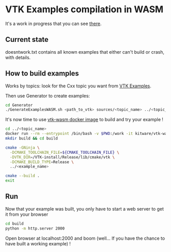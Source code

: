 # VTK Examples compilation in WASM

It's a work in progress that you can see [there][MntiKor-examples].

## Current state

doesntwork.txt contains all known examples that either can't build or crash, with details.

## How to build examples

Works by topics: look for the Cxx topic you want from [VTK Examples][vtk-examples].

Then use Generator to create examples:

``` bash
cd Generator
./GenerateExamplesWASM.sh <path_to_vtk> sources/<topic_name> ../<topic_name>
```

It's now time to use [vtk-wasm docker image][docker] to build and try your example !

``` bash
cd ../<topic_name>
docker run --rm --entrypoint /bin/bash -v $PWD:/work -it kitware/vtk-wasm
mkdir build && cd build

cmake -GNinja \
  -DCMAKE_TOOLCHAIN_FILE=${CMAKE_TOOLCHAIN_FILE} \
  -DVTK_DIR=/VTK-install/Release/lib/cmake/vtk \
  -DCMAKE_BUILD_TYPE=Release \
  ../<example_name>

cmake --build .
exit
```

## Run

Now that your example was built, you only have to start a web server to get it from your browser

``` bash
cd build
python -m http.server 2000
```

Open browser at localhost:2000 and boom (well... If you have the chance to have built a working example) !

[MntiKor-examples]: https://mntikor.github.io/vtk-examples
[vtk-examples]: https://examples.vtk.org/
[docker]: https://hub.docker.com/r/kitware/vtk-wasm
